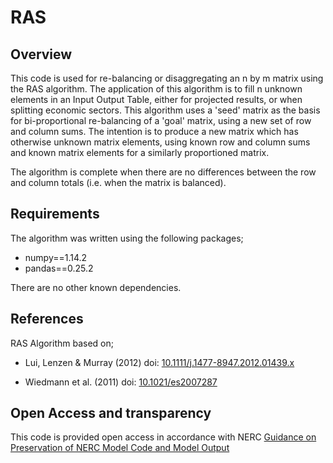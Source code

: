 # RAS

## Overview
This code is used for re-balancing or disaggregating an n by m matrix using the RAS algorithm. The application of this algorithm is to fill n unknown elements in an Input Output Table, either for projected results, or when splitting economic sectors. This algorithm uses a 'seed' matrix as the basis for bi-proportional re-balancing of a 'goal' matrix, using a new set of row and column sums. The intention is to produce a new matrix which has otherwise unknown matrix elements, using known row and column sums and known matrix elements for a similarly proportioned matrix.

The algorithm is complete when there are no differences between the row and column totals (i.e. when the matrix is balanced). 


## Requirements
The algorithm was written using the following packages;
* numpy==1.14.2
* pandas==0.25.2

There are no other known dependencies.


## References
RAS Algorithm based on;
* Lui, Lenzen & Murray (2012) doi: [10.1111/j.1477-8947.2012.01439.x](https://doi.org/10.1111/j.1477-8947.2012.01439.x)

* Wiedmann et al. (2011) doi: [10.1021/es2007287](https://doi.org/10.1021/es2007287)

## Open Access and transparency

This code is provided open access in accordance with NERC [Guidance on Preservation of NERC Model Code and Model Output](https://nerc.ukri.org/research/sites/data/policy/modelcode-guidance/)



